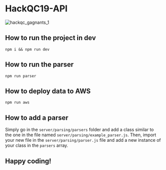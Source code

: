 # HackQC19-API


![hackqc_gagnants_1](https://user-images.githubusercontent.com/25652765/54165021-3f1aba00-441c-11e9-998c-6008d45700e1.JPG)


## How to run the project in dev

``` npm i && npm run dev ```

## How to run the parser

``` npm run parser ```

## How to deploy data to AWS

``` npm run aws ```

## How to add a parser

Simply go in the ```server/parsing/parsers``` folder and add a class similar to the one in the file named ```server/parsing/example_parser.js```.
Then, import your new file in the ```server/parsing/parser.js``` file and add a new instance of your class in the ```parsers``` array.

## Happy coding!
